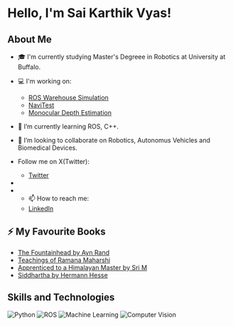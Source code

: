 # Hello, I'm Sai Karthik Vyas!

## About Me
- 🎓 I'm currently studying Master's Degreee in Robotics at University at Buffalo.
- 💻 I'm working on:
  - [ROS Warehouse Simulation](https://github.com/askvyas/Warehouse-ROS-Simulation)
  - [NaviTest](https://github.com/askvyas/Navi_Test)
  - [Monocular Depth Estimation](https://github.com/askvyas/Monocular_Depth_Estimation)
- 🌱 I’m currently learning ROS, C++.
- 👯 I’m looking to collaborate on Robotics, Autonomus Vehicles and Biomedical Devices.

- Follow me on X(Twitter):
  - [Twitter](https://twitter.com/askvyas_1)

- 
- - 📫 How to reach me:
  - [LinkedIn](https://www.linkedin.com/in/saikarthikvyas/)

## ⚡ My Favourite Books
- [The Fountainhead by Ayn Rand](https://www.goodreads.com/book/show/2122.The_Fountainhead)
- [Teachings of Ramana Maharshi](https://www.goodreads.com/book/show/253984.Talks_with_Ramana_Maharshi)
- [Apprenticed to a Himalayan Master by Sri M](https://www.goodreads.com/book/show/10837669-apprenticed-to-a-himalayan-master)
- [Siddhartha by Hermann Hesse](https://www.goodreads.com/book/show/52036.Siddhartha)

## Skills and Technologies
![Python](https://img.shields.io/badge/-Python-000?&logo=Python)
![ROS](https://img.shields.io/badge/-ROS-22314E?&logo=ROS&logoColor=white)
![Machine Learning](https://img.shields.io/badge/-Machine%20Learning-566BE8?&logo=TensorFlow&logoColor=white)
![Computer Vision](https://img.shields.io/badge/-Computer%20Vision-FF6F61)

